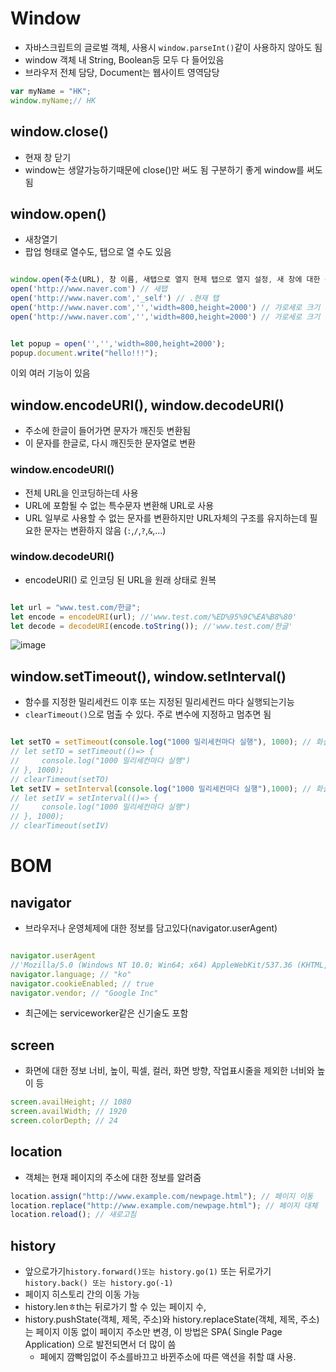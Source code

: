 # Window

- 자바스크립트의 글로벌 객체, 사용시 `window.parseInt()`같이 사용하지 않아도 됨
- window 객체 내 String, Boolean등 모두 다 들어있음
- 브라우저 전체 담당, Document는 웹사이트 영역담당 

```javascript
var myName = "HK";
window.myName;// HK

```

## window.close()
- 현재 창 닫기
- window는 생얄가능하기때문에 close()만 써도 됨 구분하기 좋게 window를 써도 됨
## window.open()
- 새창열기
- 팝업 형태로 열수도, 탭으로 열 수도 있음

```javascript

window.open(주소(URL), 창 이름, 새탭으로 열지 현제 탭으로 열지 설정, 새 창에 대한 각종 설정사항, 페이지 이력남김여부)
open('http://www.naver.com') // 새탭
open('http://www.naver.com','_self') // .현재 탭
open('http://www.naver.com','','width=800,height=2000') // 가로세로 크기 지정된 팝업
open('http://www.naver.com','','width=800,height=2000') // 가로세로 크기 지정된 팝업


let popup = open('','','width=800,height=2000');
popup.document.write("hello!!!");
```

이외 여러 기능이 있음

## window.encodeURI(), window.decodeURI()
- 주소에 한글이 들어가면 문자가 깨진듯 변환됨
- 이 문자를 한글로, 다시 깨진듯한 문자열로 변환
### window.encodeURI()
- 전체 URL을 인코딩하는데 사용
- URL에 포함될 수 없는 특수문자 변환해 URL로 사용
- URL 일부로 사용할 수 없는 문자를 변환하지만 URL자체의 구조를 유지하는데 필요한 문자는 변환하지 않음 (`:`,`/`,`?`,`&`,...)


### window.decodeURI()
- encodeURI() 로 인코딩 된 URL을 원래 상태로 원복
  

```javascript

let url = "www.test.com/한글";
let encode = encodeURI(url); //'www.test.com/%ED%95%9C%EA%B8%80'
let decode = decodeURI(encode.toString()); //'www.test.com/한글'
```
![image](https://github.com/786khk/javascript_ref_zeroCho/assets/78067072/b0e685e4-aa4a-410f-a18c-e6fa5253870c)


## window.setTimeout(), window.setInterval()
- 함수를 지정한 밀리세컨드 이후 또는 지정된 밀리세컨드 마다 실행되는기능
- `clearTimeout()`으로 멈출 수 있다. 주로 변수에 지정하고 멈추면 됨
```javascript

let setTO = setTimeout(console.log("1000 밀리세컨마다 실행"), 1000); // 화살표함수 방법도 실행 가능
// let setTO = setTimeout(()=> {
//     console.log("1000 밀리세컨마다 실행")
// }, 1000);
// clearTimeout(setTO)
let setIV = setInterval(console.log("1000 밀리세컨마다 실행"),1000); // 화살표 함수도 가능
// let setIV = setInterval(()=> {
//     console.log("1000 밀리세컨마다 실행")
// }, 1000);
// clearTimeout(setIV)

```


# BOM

## navigator
- 브라우저나 운영체제에 대한 정보를 담고있다(navigator.userAgent)

```javascript

navigator.userAgent 
//'Mozilla/5.0 (Windows NT 10.0; Win64; x64) AppleWebKit/537.36 (KHTML, like Gecko) Chrome/125.0.0.0 Safari/537.36'
navigator.language; // "ko"
navigator.cookieEnabled; // true
navigator.vendor; // "Google Inc"

```
- 최근에는 serviceworker같은 신기술도 포함

## screen
- 화면에 대한 정보 너비, 높이, 픽셀, 컬러, 화면 방향, 작업표시줄을 제외한 너비와 높이 등


```javascript
screen.availHeight; // 1080
screen.availWidth; // 1920
screen.colorDepth; // 24
```

## location
- 객체는 현재 페이지의 주소에 대한 정보를 알려줌
```javascript
location.assign("http://www.example.com/newpage.html"); // 페이지 이동
location.replace("http://www.example.com/newpage.html"); // 페이지 대체
location.reload(); // 새로고침
```




## history

- 앞으로가기`history.forward()또는 history.go(1)` 또는 뒤로가기 `history.back() 또는 history.go(-1)`
- 페이지 히스토리 간의 이동 가능
- history.lenㅎth는 뒤로가기 할 수 있는 페이지 수,
- history.pushState(객체, 제목, 주소)와 history.replaceState(객체, 제목, 주소) 는 페이지 이동 없이 페이지 주소만 변경, 이 방법은  SPA( Single Page Application) 으로 발전되면서 더 많이 씀
  - 페에지 깜빡임없이 주소를바끄고 바뀐주소에 따른 액션을 취할 떄 사용.
